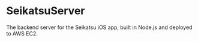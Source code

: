 # SeikatsuServer
The backend server for the Seikatsu iOS app, built in Node.js and deployed to AWS EC2.
